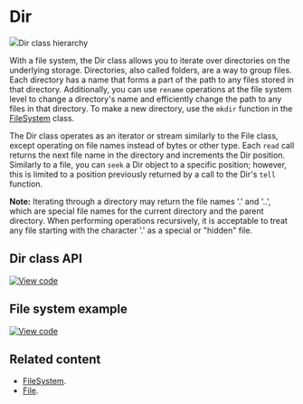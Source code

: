 # Dir

<span class="images">![](https://os.mbed.com/docs/mbed-os/v6.16/mbed-os-api-doxy/classmbed_1_1_dir.png)<span>Dir class hierarchy</span></span>

With a file system, the Dir class allows you to iterate over directories on the underlying storage. Directories, also called folders, are a way to group files. Each directory has a name that forms a part of the path to any files stored in that directory. Additionally, you can use `rename` operations at the file system level to change a directory's name and efficiently change the path to any files in that directory. To make a new directory, use the `mkdir` function in the [FileSystem](filesystem.html) class.

The Dir class operates as an iterator or stream similarly to the File class, except operating on file names instead of bytes or other type. Each `read` call returns the next file name in the directory and increments the Dir position. Similarly to a file, you can `seek` a Dir object to a specific position; however, this is limited to a position previously returned by a call to the Dir's `tell` function.

<span class="notes">**Note:** Iterating through a directory may return the file names '.' and '..', which are special file names for the current directory and the parent directory. When performing operations recursively, it is acceptable to treat any file starting with the character '.' as a special or "hidden" file.</span>

## Dir class API

[![View code](https://www.mbed.com/embed/?type=library)](https://os.mbed.com/docs/mbed-os/v6.16/mbed-os-api-doxy/classmbed_1_1_dir.html)

## File system example

[![View code](https://www.mbed.com/embed/?url=https://github.com/ARMmbed/mbed-os-example-filesystem/)](https://github.com/ARMmbed/mbed-os-example-filesystem/blob/mbed-os-6.7.0/main.cpp)

## Related content

- [FileSystem](filesystem.html).
- [File](file.html).
